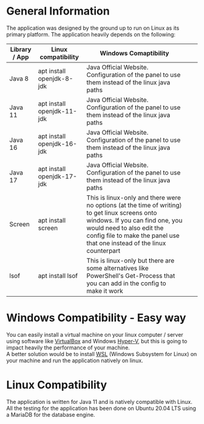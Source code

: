 # General Information
The application was designed by the ground up to run on Linux as its primary platform.
The application heavily depends on the following:

| Library / App | Linux compatibility        | Windows Comaptibility                                                                                                                                                                                                                    |   |   |
|---------------|----------------------------|------------------------------------------------------------------------------------------------------------------------------------------------------------------------------------------------------------------------------------------|---|---|
| Java 8        | apt install openjdk-8-jdk  | Java Official Website.<br/>Configuration of the panel to use them instead of the linux java paths                                                                                                                                        |   |   |
| Java 11       | apt install openjdk-11-jdk | Java Official Website.<br/>Configuration of the panel to use them instead of the linux java paths                                                                                                                                        |   |   |
| Java 16       | apt install openjdk-16-jdk | Java Official Website.<br/>Configuration of the panel to use them instead of the linux java paths                                                                                                                                        |   |   |
| Java 17       | apt install openjdk-17-jdk | Java Official Website.<br/>Configuration of the panel to use them instead of the linux java paths                                                                                                                                        |   |   |
| Screen        | apt install screen         | This is linux-only and there were no options (at the time of writing) to get linux screens onto windows. If you can find one, you would need to also edit the config file to make the panel use that one instead of the linux counterpart |   |   |
| lsof          | apt install lsof           | This is linux-only but there are some alternatives like PowerShell's Get-Process that you can add in the config to make it work                                                                                                          |   |   |

# Windows Compatibility - Easy way
You can easily install a virtual machine on your linux computer / server using software like [VirtualBox](https://www.virtualbox.org/wiki/Downloads) and Windows [Hyper-V](https://docs.microsoft.com/en-us/virtualization/hyper-v-on-windows/quick-start/enable-hyper-v]), but this is going to impact heavily the performance of your machine.
<br>
A better solution would be to install [WSL](https://docs.microsoft.com/en-us/windows/wsl/install) (Windows Subsystem for Linux) on your machine and run the application natively on linux.

# Linux Compatibility
The application is written for Java 11 and is natively compatible with Linux.
<br>
All the testing for the application has been done on Ubuntu 20.04 LTS using a MariaDB for the database engine. 